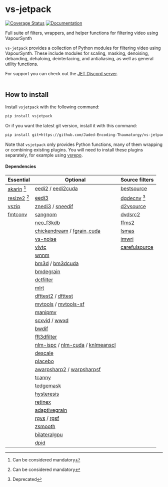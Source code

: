 # vs-jetpack

[![Coverage Status](https://coveralls.io/repos/github/Jaded-Encoding-Thaumaturgy/vs-jetpack/badge.svg?branch=main)](https://coveralls.io/github/Jaded-Encoding-Thaumaturgy/vs-jetpack?branch=main)
[![Documentation](https://img.shields.io/badge/API%20Docs-purple)](https://jaded-encoding-thaumaturgy.github.io/vs-jetpack/)



Full suite of filters, wrappers, and helper functions for filtering video using VapourSynth

`vs-jetpack` provides a collection of Python modules for filtering video using VapourSynth.
These include modules for scaling, masking, denoising, debanding, dehaloing, deinterlacing,
and antialiasing, as well as general utility functions.

For support you can check out the [JET Discord server](https://discord.gg/XTpc6Fa9eB). <br><br>

## How to install

Install `vsjetpack` with the following command:

```sh
pip install vsjetpack
```

Or if you want the latest git version, install it with this command:

```sh
pip install git+https://github.com/Jaded-Encoding-Thaumaturgy/vs-jetpack.git
```

Note that `vsjetpack` only provides Python functions,
many of them wrapping or combining existing plugins.
You will need to install these plugins separately,
for example using [vsrepo](https://github.com/vapoursynth/vsrepo).

#### Dependencies

| **Essential**                          | **Optional**                          | **Source filters**                     |
|----------------------------------------|---------------------------------------|----------------------------------------|
| [akarin](https://github.com/AkarinVS/vapoursynth-plugin) [^1] | [eedi2](https://github.com/HomeOfVapourSynthEvolution/VapourSynth-EEDI2) / [eedi2cuda](https://github.com/hooke007/VapourSynth-EEDI2CUDA) | [bestsource](https://github.com/vapoursynth/bestsource) |
| [resize2](https://github.com/Jaded-Encoding-Thaumaturgy/vapoursynth-resize2) [^1] | [eedi3](https://github.com/HomeOfVapourSynthEvolution/VapourSynth-EEDI3) | [dgdecnv](https://www.rationalqm.us/dgdecnv/dgdecnv.html) [^2] |
| [vszip](https://github.com/dnjulek/vapoursynth-zip) | [znedi3](https://github.com/sekrit-twc/znedi3) / [sneedif](https://github.com/Jaded-Encoding-Thaumaturgy/vapoursynth-SNEEDIF) | [d2vsource](https://github.com/dwbuiten/d2vsource) |
| [fmtconv](https://gitlab.com/EleonoreMizo/fmtconv/) | [sangnom](https://github.com/dubhater/vapoursynth-sangnom) | [dvdsrc2](https://github.com/jsaowji/dvdsrc2) |
|                                        | [neo_f3kdb](https://github.com/HomeOfAviSynthPlusEvolution/neo_f3kdb) | [ffms2](https://github.com/FFMS/ffms2) |
|                                        | [chickendream](https://gitlab.com/EleonoreMizo/chickendream/) / [fgrain_cuda](https://github.com/AmusementClub/vs-fgrain-cuda) | [lsmas](https://github.com/HomeOfAviSynthPlusEvolution/L-SMASH-Works) |
|                                        | [vs-noise](https://github.com/wwww-wwww/vs-noise) | [imwri](https://github.com/vapoursynth/vs-imwri) |
|                                        | [vivtc](https://github.com/vapoursynth/vivtc) | [carefulsource](https://github.com/wwww-wwww/carefulsource) |
|                                        | [wnnm](https://github.com/WolframRhodium/VapourSynth-WNNM) | |
|                                        | [bm3d](https://github.com/HomeOfVapourSynthEvolution/VapourSynth-BM3D) / [bm3dcuda](https://github.com/WolframRhodium/VapourSynth-BM3DCUDA) | |
|                                        | [bmdegrain](https://github.com/AmusementClub/vs-bmdegrain) | |
|                                        | [dctfilter](https://github.com/AmusementClub/VapourSynth-DCTFilter) | |
|                                        | [mlrt](https://github.com/AmusementClub/vs-mlrt) | |
|                                        | [dfttest2](https://github.com/AmusementClub/vs-dfttest2) / [dfttest](https://github.com/HomeOfVapourSynthEvolution/VapourSynth-DFTTest) | |
|                                        | [mvtools](https://github.com/dubhater/vapoursynth-mvtools) / [mvtools-sf](https://github.com/IFeelBloated/vapoursynth-mvtools-sf) | |
|                                        | [manipmv](https://github.com/Mikewando/manipulate-motion-vectors) | |
|                                        | [scxvid](https://github.com/dubhater/vapoursynth-scxvid) / [wwxd](https://github.com/dubhater/vapoursynth-wwxd) | |
|                                        | [bwdif](https://github.com/HomeOfVapourSynthEvolution/VapourSynth-Bwdif) | |
|                                        | [fft3dfilter](https://github.com/AmusementClub/VapourSynth-FFT3DFilter) | |
|                                        | [nlm-ispc](https://github.com/AmusementClub/vs-nlm-ispc) / [nlm-cuda](https://github.com/AmusementClub/vs-nlm-cuda) / [knlmeanscl](https://github.com/Khanattila/KNLMeansCL) | |
|                                        | [descale](https://github.com/Jaded-Encoding-Thaumaturgy/vapoursynth-descale) | |
|                                        | [placebo](https://github.com/sgt0/vs-placebo) | |
|                                        | [awarpsharp2](https://github.com/dubhater/vapoursynth-awarpsharp2) / [warpsharpsf](https://github.com/IFeelBloated/warpsharp) | |
|                                        | [tcanny](https://github.com/HomeOfVapourSynthEvolution/VapourSynth-TCanny) | |
|                                        | [tedgemask](https://github.com/dubhater/vapoursynth-tedgemask) | |
|                                        | [hysteresis](https://github.com/sgt0/vapoursynth-hysteresis) | |
|                                        | [retinex](https://github.com/HomeOfVapourSynthEvolution/VapourSynth-Retinex) | |
|                                        | [adaptivegrain](https://github.com/Irrational-Encoding-Wizardry/adaptivegrain) | |
|                                        | [rgvs](https://github.com/vapoursynth/vs-removegrain) / [rgsf](https://github.com/IFeelBloated/RGSF) | |
|                                        | [zsmooth](https://github.com/adworacz/zsmooth) | |
|                                        | [bilateralgpu](https://github.com/WolframRhodium/VapourSynth-BilateralGPU) | |
|                                        | [dpid](https://github.com/WolframRhodium/VapourSynth-dpid) | |

[^1]: Can be considered mandatory
[^2]: Deprecated